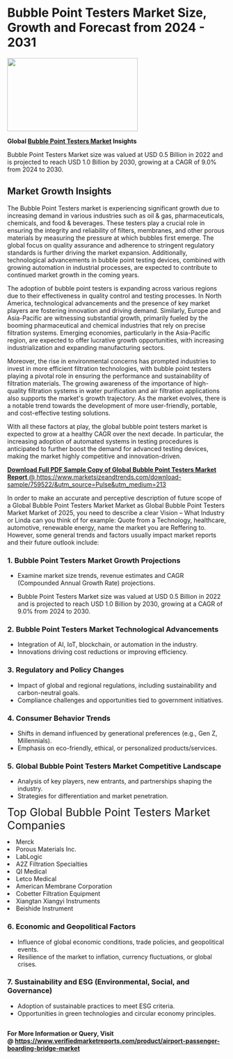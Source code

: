 <H1>Bubble Point Testers Market Size, Growth and Forecast from 2024 - 2031</H1><img class="aligncenter size-medium wp-image-584254" src="https://thirdeyenews.in/wp-content/uploads/2024/09/Global-Market-Research-300x168.jpeg" alt="" width="300" height="168" /><p><strong>Global&nbsp;<a href="https://www.marketsizeandtrends.com/download-sample/759522/&amp;utm_source=Pulse&amp;utm_medium=213">Bubble Point Testers Market</a> Insights</strong></p><p>Bubble Point Testers Market size was valued at USD 0.5 Billion in 2022 and is projected to reach USD 1.0 Billion by 2030, growing at a CAGR of 9.0% from 2024 to 2030.</p><p><h2>Market Growth Insights</h2> <p>The Bubble Point Testers market is experiencing significant growth due to increasing demand in various industries such as oil & gas, pharmaceuticals, chemicals, and food & beverages. These testers play a crucial role in ensuring the integrity and reliability of filters, membranes, and other porous materials by measuring the pressure at which bubbles first emerge. The global focus on quality assurance and adherence to stringent regulatory standards is further driving the market expansion. Additionally, technological advancements in bubble point testing devices, combined with growing automation in industrial processes, are expected to contribute to continued market growth in the coming years.</p> <p><a href="download_sample_link"></a></p> <p>The adoption of bubble point testers is expanding across various regions due to their effectiveness in quality control and testing processes. In North America, technological advancements and the presence of key market players are fostering innovation and driving demand. Similarly, Europe and Asia-Pacific are witnessing substantial growth, primarily fueled by the booming pharmaceutical and chemical industries that rely on precise filtration systems. Emerging economies, particularly in the Asia-Pacific region, are expected to offer lucrative growth opportunities, with increasing industrialization and expanding manufacturing sectors.</p> <p>Moreover, the rise in environmental concerns has prompted industries to invest in more efficient filtration technologies, with bubble point testers playing a pivotal role in ensuring the performance and sustainability of filtration materials. The growing awareness of the importance of high-quality filtration systems in water purification and air filtration applications also supports the market's growth trajectory. As the market evolves, there is a notable trend towards the development of more user-friendly, portable, and cost-effective testing solutions.</p> <p>With all these factors at play, the global bubble point testers market is expected to grow at a healthy CAGR over the next decade. In particular, the increasing adoption of automated systems in testing procedures is anticipated to further boost the demand for advanced testing devices, making the market highly competitive and innovation-driven.</p> <p><a href="get_more_link"></p><p><span class=""><strong>Download Full PDF Sample Copy of Global Bubble Point Testers Market Report</strong> @ <a href="https://www.marketsizeandtrends.com/download-sample/759522/&amp;utm_source=Pulse&amp;utm_medium=213" target="_blank">https://www.marketsizeandtrends.com/download-sample/759522/&amp;utm_source=Pulse&amp;utm_medium=213</a></span></p><p>In order to make an accurate and perceptive description of future scope of a Global&nbsp;Bubble Point Testers Market Market as Global&nbsp;Bubble Point Testers Market Market of 2025, you need to describe a clear Vision &ndash; What Industry or Linda can you think of for example: Quote from a Technology, healthcare, automotive, renewable energy, name the market you are Reffering to. However, some general trends and factors usually impact market reports and their future outlook include:</p><h3>1.&nbsp;<strong>Bubble Point Testers Market Growth Projections</strong></h3><ul><li>Examine market size trends, revenue estimates and CAGR (Compounded Annual Growth Rate) projections.</li><li><p>Bubble Point Testers Market size was valued at USD 0.5 Billion in 2022 and is projected to reach USD 1.0 Billion by 2030, growing at a CAGR of 9.0% from 2024 to 2030.</p></li></ul><h3>2.&nbsp;<strong>Bubble Point Testers Market Technological Advancements</strong></h3><ul><li>Integration of AI, IoT, blockchain, or automation in the industry.</li><li>Innovations driving cost reductions or improving efficiency.</li></ul><h3>3.&nbsp;<strong>Regulatory and Policy Changes</strong></h3><ul><li>Impact of global and regional regulations, including sustainability and carbon-neutral goals.</li><li>Compliance challenges and opportunities tied to government initiatives.</li></ul><h3>4.&nbsp;<strong>Consumer Behavior Trends</strong></h3><ul><li>Shifts in demand influenced by generational preferences (e.g., Gen Z, Millennials).</li><li>Emphasis on eco-friendly, ethical, or personalized products/services.</li></ul><h3>5.&nbsp;<strong>Global Bubble Point Testers Market Competitive Landscape</strong></h3><ul><li>Analysis of key players, new entrants, and partnerships shaping the industry.</li><li>Strategies for differentiation and market penetration.</li></ul><p data-pm-slice="1 1 []"><span style="color: inherit; font-family: inherit; font-size: 25px;">Top Global Bubble Point Testers Market Companies</span></p><div class="" data-test-id=""><p><li>Merck</li><li> Porous Materials Inc.</li><li> LabLogic</li><li> A2Z Filtration Specialties</li><li> QI Medical</li><li> Letco Medical</li><li> American Membrane Corporation</li><li> Cobetter Filtration Equipment</li><li> Xiangtan Xiangyi Instruments</li><li> Beishide Instrument</li></p></div><h3>6.&nbsp;<strong>Economic and Geopolitical Factors</strong></h3><ul><li>Influence of global economic conditions, trade policies, and geopolitical events.</li><li>Resilience of the market to inflation, currency fluctuations, or global crises.</li></ul><h3>7.&nbsp;<strong>Sustainability and ESG (Environmental, Social, and Governance)</strong></h3><ul><li>Adoption of sustainable practices to meet ESG criteria.</li><li>Opportunities in green technologies and circular economy principles.</li></ul><h2><strong style="font-size: 14px;">For More Information or Query, Visit @&nbsp;</strong><a style="background-color: #ffffff; font-size: 14px;" href="https://www.marketsizeandtrends.com/report/bubble-point-testers-market/" target="_blank">https://www.verifiedmarketreports.com/product/airport-passenger-boarding-bridge-market</a></h2>
